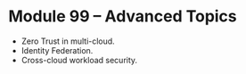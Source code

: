 # Module 99 – Advanced Topics
- Zero Trust in multi-cloud.
- Identity Federation.
- Cross-cloud workload security.
